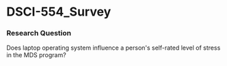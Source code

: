 # DSCI-554_Survey  

### Research Question

Does laptop operating system influence a person's self-rated level of stress in the MDS program?
